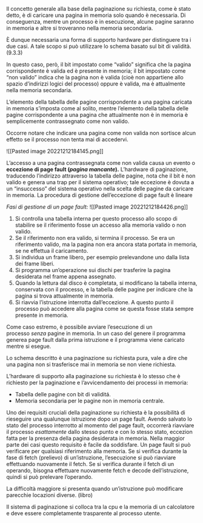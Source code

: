 Il concetto generale alla base della paginazione su richiesta, come è stato detto, è di caricare una pagina in memoria solo quando è necessaria. Di conseguenza, mentre un processo è in esecuzione, alcune pagine saranno in memoria e altre si troveranno nella memoria secondaria.

È dunque necessaria una forma di supporto hardware per distinguere tra i due casi. 
A tale scopo si può utilizzare lo schema basato sul bit di validità. (9.3.3)

In questo caso, però, 
il bit impostato come “valido” significa che la pagina corrispondente è valida ed è presente in memoria; 
il bit impostato come “non valido” indica che la pagina non è valida (cioè non appartiene allo spazio d’indirizzi logici del processo) oppure è valida, ma è attualmente nella memoria secondaria.

L’elemento della tabella delle pagine corrispondente a una pagina caricata in memoria s’imposta come al solito, mentre l’elemento della tabella delle pagine corrispondente a una pagina che attualmente non è in memoria è semplicemente contrassegnato come non valido.

Occorre notare che indicare una pagina come non valida non sortisce alcun effetto se il processo non tenta mai di accedervi.

![[Pasted image 20221212184145.png]]

L’accesso a una pagina contrassegnata come non valida causa un evento o **eccezione di page fault (_pagina mancante_).**
L’hardware di paginazione, traducendo l’indirizzo attraverso la tabella delle pagine, nota che il bit è non valido e genera una trap per il sistema operativo; tale eccezione è dovuta a un “insuccesso” del sistema operativo nella scelta delle pagine da caricare in memoria. 
La procedura di gestione dell’eccezione di page fault è lineare

*Fasi di gestione di un page fault:*
![[Pasted image 20221212184426.png]]
1. Si controlla una tabella interna per questo processo allo scopo di stabilire se il riferimento fosse un accesso alla memoria valido o non valido.
2. Se il riferimento non era valido, si termina il processo. Se era un riferimento valido, ma la pagina non era ancora stata portata in memoria, se ne effettua il caricamento.
3. Si individua un frame libero, per esempio prelevandone uno dalla lista dei frame liberi.
4. Si programma un’operazione sui dischi per trasferire la pagina desiderata nel frame appena assegnato.
5. Quando la lettura dal disco è completata, si modificano la tabella interna, conservata con il processo, e la tabella delle pagine per indicare che la pagina si trova attualmente in memoria.
6. Si riavvia l’istruzione interrotta dall’eccezione. A questo punto il processo può accedere alla pagina come se questa fosse stata sempre presente in memoria.

Come caso estremo, è possibile avviare l’esecuzione di un processo _senza_ pagine in memoria.
In un caso del genere il programma generea page fault dalla prima istruzione e il programma viene caricato mentre si esegue.

Lo schema descritto è una paginazione su richiesta pura, vale a dire che una pagina non si trasferisce mai in memoria se non viene richiesta.

L’hardware di supporto alla paginazione su richiesta è lo stesso che è richiesto per la paginazione e l’avvicendamento dei processi in memoria:
- Tabella delle pagine con bit di validitá.
- Memoria secondaria per le pagine non in memoria centrale.

Uno dei requisiti cruciali della paginazione su richiesta è la possibilità di rieseguire una qualunque istruzione dopo un page fault.
Avendo salvato lo stato del processo interrotto al momento del page fault, occorrerà riavviare il processo _esattamente_ dallo stesso punto e con lo stesso stato, eccezion fatta per la presenza della pagina desiderata in memoria.
Nella maggior parte dei casi questo requisito è facile da soddisfare.
Un page fault si può verificare per qualsiasi riferimento alla memoria.
Se si verifica durante la fase di fetch (prelievo) di un’istruzione, l’esecuzione si può riavviare effettuando nuovamente il fetch.
Se si verifica durante il fetch di un operando, bisogna effettuare nuovamente fetch e decode dell’istruzione, quindi si può prelevare l’operando.

La difficoltà maggiore si presenta quando un’istruzione può modificare parecchie locazioni diverse.
(libro)

Il sistema di paginazione si colloca tra la cpu e la memoria di un calcolatore e deve essere completamente trasparente al processo utente.

